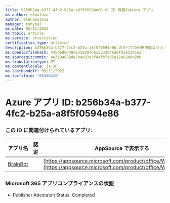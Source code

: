 ```yaml
---
title: b256b34a-b377-4fc2-b25a-a8f5f0594e86 の ID 情報のAzure アプリ
ms.author: elmalova
author: elenamalova
manager: tonybal
ms.date: 05/11/2022
ms.topic: article
ms.service: attestation
certification_type: attested
description: b256b34a-b377-4fc2-b25a-a8f5f0594e86 のすべての利用可能なセキュリティとコンプライアンス情報。
ms.openlocfilehash: 445d6d8d40de358297bbc5533046def011d1faa1
ms.sourcegitcommit: ae319a079de7bac03a3f4afb7c95a12a6248c9b0
ms.translationtype: MT
ms.contentlocale: ja-JP
ms.lasthandoff: 05/11/2022
ms.locfileid: "65356415"
---
```

# <a name="azure-app-id-b256b34a-b377-4fc2-b25a-a8f5f0594e86"></a>Azure アプリ ID: b256b34a-b377-4fc2-b25a-a8f5f0594e86


### <a name="apps-associated-with-this-id"></a>この ID に関連付けられているアプリ:
| **アプリ名** | **認定** | **AppSource で表示する** |
|--------------|---------------|-----------------------|
| [BrainBot](../forward/WA104381981.md) |  | [https://appsource.microsoft.com/product/office/WA104381981](https://appsource.microsoft.com/product/office/WA104381981) |

### <a name="microsoft-365-app-compliance-status"></a>Microsoft 365 アプリコンプライアンスの状態
- Publisher Attestaton Status: Completed
